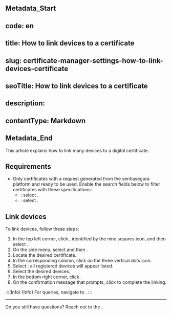 ## Metadata_Start 
## code: en
## title: How to link devices to a certificate 
## slug: certificate-manager-settings-how-to-link-devices-certificate 
## seoTitle: How to link devices to a certificate 
## description:  
## contentType: Markdown 
## Metadata_End
This article explains how to link many devices to a digital certificate.

## Requirements

* Only certificates with a request generated from the senhasegura platform and ready to be used. Enable the search fields below to filter certificates with these specifications:
    * : select . 
    * : select .

## Link devices
To link devices, follow these steps:

1. In the top left corner, click , identified by the nine squares icon, and then select .
2. On the side menu, select  and then .
3. Locate the desired certificate.
4. In the corresponding  column, click on the three vertical dots icon.
5. Select ; all registered devices will appear listed.
7. Select the desired devices.
8. In the bottom right corner, click . 
9. On the confirmation message that prompts, click  to complete the linking.

:::(Info) (Info)
For queries, navigate to .
:::
***
Do you still have questions? Reach out to the .
